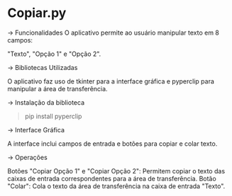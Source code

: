 # Copiar.py

-> Funcionalidades
O aplicativo permite ao usuário manipular texto em 8 campos: 

"Texto", "Opção 1" e "Opção 2".

-> Bibliotecas Utilizadas

O aplicativo faz uso de tkinter para a interface gráfica e pyperclip para manipular a área de transferência.

-> Instalação da biblioteca

>pip install pyperclip

-> Interface Gráfica

A interface inclui campos de entrada e botões para copiar e colar texto.

-> Operações

Botões "Copiar Opção 1" e "Copiar Opção 2": Permitem copiar o texto das caixas de entrada correspondentes para a área de transferência.
Botão "Colar": Cola o texto da área de transferência na caixa de entrada "Texto".
